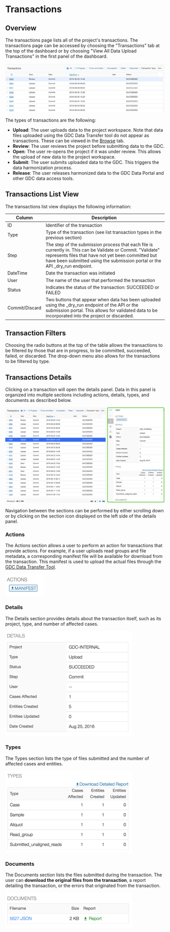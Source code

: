 # Transactions

## Overview

The transactions page lists all of the project's transactions. The transactions page can be accessed by choosing the "Transactions" tab at the top of the dashboard or by choosing "View All Data Upload Transactions" in the first panel of the dashboard.

[![GDC Submission Transactions](images/GDC_Submission_Transactions_2.png)](images/GDC_Submission_Transactions_2.png "Click to see the full image.")

The types of transactions are the following:

* __Upload__: The user uploads data to the project workspace. Note that data files uploaded using the GDC Data Transfer tool do not appear as transactions. These can be viewed in the [Browse](Browse_Data.md) tab.
* __Review__: The user reviews the project before submitting data to the GDC.
* __Open__: The user re-opens the project if it was under review. This allows the upload of new data to the project workspace.
* __Submit__: The user submits uploaded data to the GDC. This triggers the data harmonization process.
* __Release__: The user releases harmonized data to the GDC Data Portal and other GDC data access tools.

## Transactions List View

The transactions list view displays the following information:

|Column|Description|
| --- | --- |
| ID | Identifier of the transaction |
| Type | Type of the transaction (see list transaction types in the previous section)|
| Step | The step of the submission process that each file is currently in. This can be Validate or Commit. "Validate" represents files that have not yet been committed but have been submitted using the submission portal or the API _dry_run endpoint. |
| DateTime | Date the transaction was initiated |
| User | The name of the user that performed the transaction |
| Status | 	Indicates the status of the transaction: SUCCEEDED or FAILED |
| Commit/Discard | Two buttons that appear when data has been uploaded using the _dry_run endpoint of the API or the submission portal.  This allows for validated data to be incorporated into the project or discarded. |

## Transaction Filters

Choosing the radio buttons at the top of the table allows the transactions to be filtered by those that are in progress, to be committed, succeeded, failed, or discarded. The drop-down menu also allows for the transactions to be filtered by type.  

## Transactions Details

Clicking on a transaction will open the details panel. Data in this panel is organized into multiple sections including actions, details, types, and documents as described below.

[![GDC Submission Transactions](images/GDC_Submission_Transactions_Details_2.png)](images/GDC_Submission_Transactions_Details_2.png "Click to see the full image.")

Navigation between the sections can be performed by either scrolling down or by clicking on the section icon displayed on the left side of the details panel.

### Actions

The Actions section allows a user to perform an action for transactions that provide actions. For example, if a user uploads read groups and file metadata, a corresponding manifest file will be available for download from the transaction. This manifest is used to upload the actual files through the [GDC Data Transfer Tool](https://gdc.nci.nih.gov/access-data/gdc-data-transfer-tool).

[![GDC Submission Transactions Details Action](images/GDC_Submission_Transactions_Details_Action_2.png)](images/GDC_Submission_Transactions_Details_Action_2.png "Click to see the full image.")

### Details

The Details section provides details about the transaction itself, such as its project, type, and number of affected cases.

[![GDC Submission Transactions Details](images/GDC_Submission_Transactions_Details_Details_2.png)](images/GDC_Submission_Transactions_Details_Details_2.png "Click to see the full image.")

### Types

The Types section lists the type of files submitted and the number of affected cases and entities.

[![GDC Submission Transactions Types](images/GDC_Submission_Transactions_Details_Types_2.png)](images/GDC_Submission_Transactions_Details_Types_2.png "Click to see the full image.")

### Documents

The Documents section lists the files submitted during the transaction.
The user can __download the original files from the transaction__, a report detailing the transaction, or the errors that originated from the transaction.

[![GDC Submission Transactions Documents](images/GDC_Submission_Transactions_Details_Documents_2.png)](images/GDC_Submission_Transactions_Details_Documents_2.png "Click to see the full image.")
